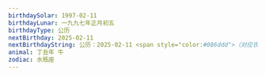 ```yaml
---
birthdaySolar: 1997-02-11
birthdayLunar: 一九九七年正月初五
birthdayType: 公历
nextBirthday: 2025-02-11
nextBirthdayString: 公历：2025-02-11 <span style="color:#086ddd">（对应农历：二〇二五年正月十四）</span>
animal: 丁丑年 牛
zodiac: 水瓶座
---
```

